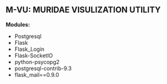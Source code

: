  <h2>M-VU: MURIDAE VISULIZATION UTILITY</h2>
  		  
 <b>Modules:</b>
 <ul>
    <li>Postgresql</li>
    <li>Flask</li>
    <li>Flask_Login</li>
    <li>Flask-SocketIO</li>
    <li>python-psycopg2</li>
    <li>postgresql-contrib-9.3</li>
    <li>flask_mail==0.9.0</li>
 </ul>
